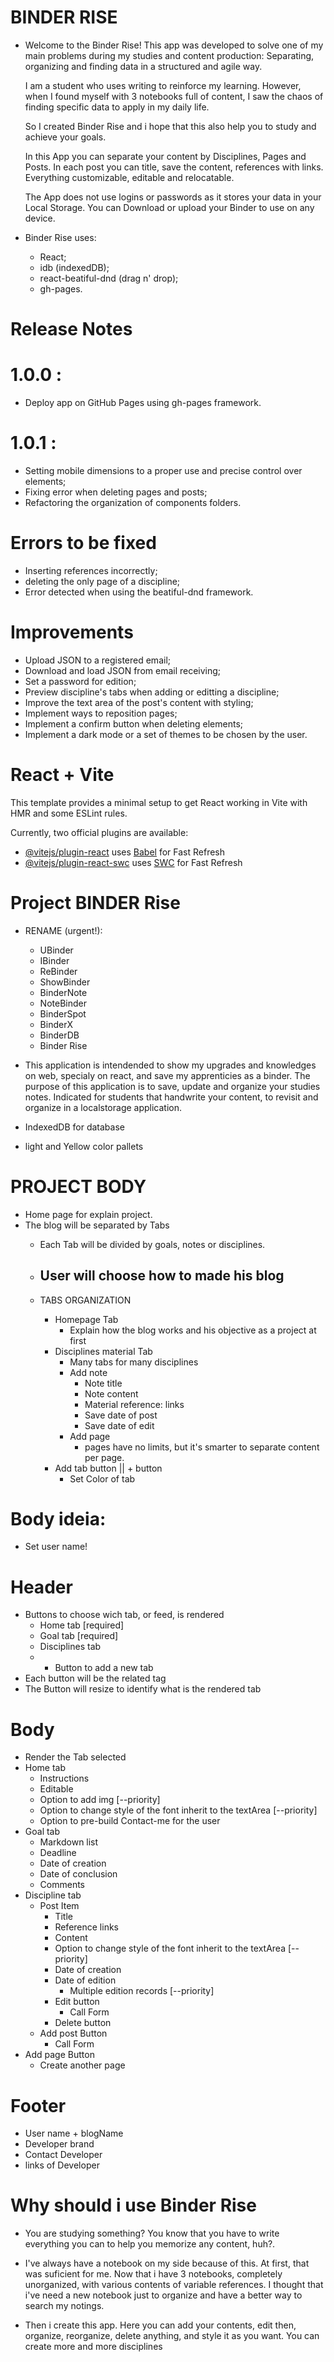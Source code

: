 # BINDER RISE
  - Welcome to the Binder Rise! 
      This app was developed to solve one of my main problems during my studies and content production: Separating, organizing and finding data in a structured and agile way. 

      I am a student who uses writing to reinforce my learning.  However, when I found myself with 3 notebooks full of content, I saw the chaos of finding specific data to apply in my daily life. 

      So I created Binder Rise and i hope that this also help you to study and achieve your goals.

      In this App you can separate your content by Disciplines, Pages and Posts. In each post you can title, save the content, references with links. Everything customizable, editable and relocatable. 

      The App does not use logins or passwords as it stores your data in your Local Storage. You can Download or upload your Binder to use on any device. 

  - Binder Rise uses: 
    - React;
    - idb (indexedDB);
    - react-beatiful-dnd (drag n' drop);
    - gh-pages.

# Release Notes
  # 1.0.0 : 
  - Deploy app on GitHub Pages using gh-pages framework.

  # 1.0.1 :
  - Setting mobile dimensions to a proper use and precise control over elements;
  - Fixing error when deleting pages and posts;
  - Refactoring the organization of components folders.

# Errors to be fixed
  - Inserting references incorrectly;
  - deleting the only page of a discipline; 
  - Error detected when using the beatiful-dnd framework.

# Improvements
  - Upload JSON to a registered email;
  - Download and load JSON from email receiving;
  - Set a password for edition;
  - Preview discipline's tabs when adding or editting a discipline;
  - Improve the text area of the post's content with styling; 
  - Implement ways to reposition pages;
  - Implement a confirm button when deleting elements;
  - Implement a dark mode or a set of themes to be chosen by the user.

# React + Vite

This template provides a minimal setup to get React working in Vite with HMR and some ESLint rules.

Currently, two official plugins are available:

- [@vitejs/plugin-react](https://github.com/vitejs/vite-plugin-react/blob/main/packages/plugin-react/README.md) uses [Babel](https://babeljs.io/) for Fast Refresh
- [@vitejs/plugin-react-swc](https://github.com/vitejs/vite-plugin-react-swc) uses [SWC](https://swc.rs/) for Fast Refresh


# Project  BINDER Rise

- RENAME (urgent!): 
    - UBinder
    - IBinder
    - ReBinder
    - ShowBinder
    - BinderNote
    - NoteBinder
    - BinderSpot
    - BinderX
    - BinderDB
    - Binder Rise

- This application is intendended to show my upgrades and knowledges on web, specialy on react, and save my apprenticies as a binder. 
  The purpose of this application is to save, update and organize your studies notes. Indicated for students that handwrite your content, to revisit and organize in a localstorage application. 

- IndexedDB for database
- light and Yellow color pallets

# PROJECT BODY
  - Home page for explain project. 
  - The blog will be separated by Tabs
    - Each Tab will be divided by goals, notes or disciplines.
    - User will choose how to made his blog
      -

    - TABS ORGANIZATION
      - Homepage Tab
        - Explain how the blog works and his objective as a project at first
      - Disciplines material Tab
        - Many tabs for many disciplines
        - Add note
          - Note title
          - Note content
          - Material reference: links
          - Save date of post
          - Save date of edit
        - Add page
          - pages have no limits, but it's smarter to separate content per page.
      - Add tab button  || + button
        - Set Color of tab

# Body ideia: 
- Set user name!
# Header
  - Buttons to choose wich tab, or feed, is rendered
    - Home tab [required]
    - Goal tab [required]
    - Disciplines tab
    - + Button to add a new tab
  - Each button will be the related tag 
  - The Button will resize to identify what is the rendered tab
# Body
  - Render the Tab selected
  - Home tab
    - Instructions
    - Editable
    - Option to add img [--priority]
    - Option to change style of the font inherit to the textArea [--priority]
    - Option to pre-build Contact-me for the user
  - Goal tab
    - Markdown list
    - Deadline
    - Date of creation
    - Date of conclusion
    - Comments
  - Discipline tab
    - Post Item
      - Title
      - Reference links
      - Content
      - Option to change style of the font inherit to the textArea [--priority]
      - Date of creation
      - Date of edition
        - Multiple edition records [--priority]
      - Edit button
        - Call Form
      - Delete button
    - Add post Button
      - Call Form
  - Add page Button
    - Create another page
# Footer
  - User name + blogName
  - Developer brand
  - Contact Developer
  - links of Developer


# Why should i use Binder Rise

  - You are studying something? You know that you have to write everything you can to help you memorize any content, huh?.
  - I've always have a notebook on my side because of this. At first, that was suficient for me. Now that i have 3 notebooks, completely unorganized, with various contents of variable references. I thought that i've need a new notebook just to organize and have a better way to search my notings. 

  - Then i create this app. Here you can add your contents, edit then, organize, reorganize, delete anything, and style it as you want. You can create more and more disciplines
